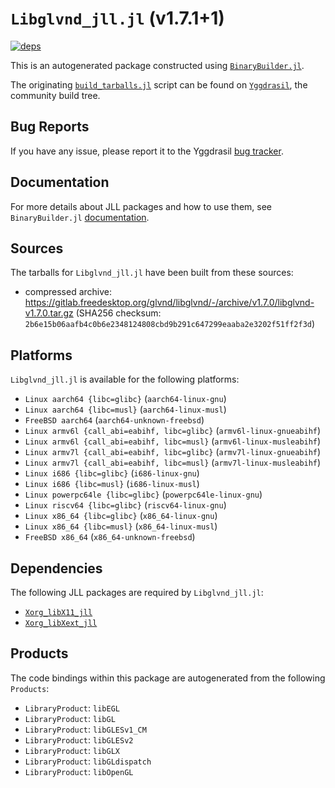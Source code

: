# `Libglvnd_jll.jl` (v1.7.1+1)

[![deps](https://juliahub.com/docs/Libglvnd_jll/deps.svg)](https://juliahub.com/ui/Packages/General/Libglvnd_jll/)

This is an autogenerated package constructed using [`BinaryBuilder.jl`](https://github.com/JuliaPackaging/BinaryBuilder.jl).

The originating [`build_tarballs.jl`](https://github.com/JuliaPackaging/Yggdrasil/blob/9d09fcde9f8746709c98e1960100cc4f501f7d18/L/Libglvnd/build_tarballs.jl) script can be found on [`Yggdrasil`](https://github.com/JuliaPackaging/Yggdrasil/), the community build tree.

## Bug Reports

If you have any issue, please report it to the Yggdrasil [bug tracker](https://github.com/JuliaPackaging/Yggdrasil/issues).

## Documentation

For more details about JLL packages and how to use them, see `BinaryBuilder.jl` [documentation](https://docs.binarybuilder.org/stable/jll/).

## Sources

The tarballs for `Libglvnd_jll.jl` have been built from these sources:

* compressed archive: https://gitlab.freedesktop.org/glvnd/libglvnd/-/archive/v1.7.0/libglvnd-v1.7.0.tar.gz (SHA256 checksum: `2b6e15b06aafb4c0b6e2348124808cbd9b291c647299eaaba2e3202f51ff2f3d`)

## Platforms

`Libglvnd_jll.jl` is available for the following platforms:

* `Linux aarch64 {libc=glibc}` (`aarch64-linux-gnu`)
* `Linux aarch64 {libc=musl}` (`aarch64-linux-musl`)
* `FreeBSD aarch64` (`aarch64-unknown-freebsd`)
* `Linux armv6l {call_abi=eabihf, libc=glibc}` (`armv6l-linux-gnueabihf`)
* `Linux armv6l {call_abi=eabihf, libc=musl}` (`armv6l-linux-musleabihf`)
* `Linux armv7l {call_abi=eabihf, libc=glibc}` (`armv7l-linux-gnueabihf`)
* `Linux armv7l {call_abi=eabihf, libc=musl}` (`armv7l-linux-musleabihf`)
* `Linux i686 {libc=glibc}` (`i686-linux-gnu`)
* `Linux i686 {libc=musl}` (`i686-linux-musl`)
* `Linux powerpc64le {libc=glibc}` (`powerpc64le-linux-gnu`)
* `Linux riscv64 {libc=glibc}` (`riscv64-linux-gnu`)
* `Linux x86_64 {libc=glibc}` (`x86_64-linux-gnu`)
* `Linux x86_64 {libc=musl}` (`x86_64-linux-musl`)
* `FreeBSD x86_64` (`x86_64-unknown-freebsd`)

## Dependencies

The following JLL packages are required by `Libglvnd_jll.jl`:

* [`Xorg_libX11_jll`](https://github.com/JuliaBinaryWrappers/Xorg_libX11_jll.jl)
* [`Xorg_libXext_jll`](https://github.com/JuliaBinaryWrappers/Xorg_libXext_jll.jl)

## Products

The code bindings within this package are autogenerated from the following `Products`:

* `LibraryProduct`: `libEGL`
* `LibraryProduct`: `libGL`
* `LibraryProduct`: `libGLESv1_CM`
* `LibraryProduct`: `libGLESv2`
* `LibraryProduct`: `libGLX`
* `LibraryProduct`: `libGLdispatch`
* `LibraryProduct`: `libOpenGL`
